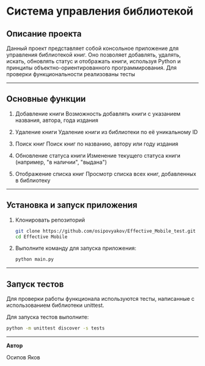 # Система управления библиотекой

## Описание проекта
Данный проект представляет собой консольное приложение для управления библиотекой книг. Оно позволяет добавлять, удалять, искать, обновлять статус и отображать книги, используя Python и принципы объектно-ориентированного программирования. Для проверки функциональности реализованы тесты

---

## Основные функции
1. Добавление книги
Возможность добавлять книги с указанием названия, автора, года издания

2. Удаление книги
Удаление книги из библиотеки по её уникальному ID

3. Поиск книг
Поиск книг по названию, автору или году издания

4. Обновление статуса книги
Изменение текущего статуса книги (например, "в наличии", "выдана")

5. Отображение списка книг
Просмотр списка всех книг, добавленных в библиотеку

---

## Установка и запуск приложения

1. Клонировать репозиторий
    ```bash
    git clone https://github.com/osipovyakov/Effective_Mobile_test.git
    cd Effective Mobile
    ```
    
2. Выполните команду для запуска приложения:
   ```bash
   python main.py
   ```

---

## Запуск тестов
Для проверки работы функционала используются тесты, написанные с использованием библиотеки unittest.

Для запуска тестов выполните:
```bash
python -m unittest discover -s tests
```

---

**Автор**

Осипов Яков

 
